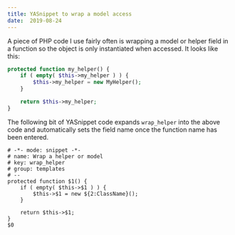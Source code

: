 ```yaml
---
title: YASnippet to wrap a model access
date:  2019-08-24
---
```


A piece of PHP code I use fairly often is wrapping a model or helper field in a
function so the object is only instantiated when accessed. It looks like this:

```php
protected function my_helper() {
	if ( empty( $this->my_helper ) ) {
		$this->my_helper = new MyHelper();
	}

	return $this->my_helper;
}
```

The following bit of YASnippet code expands `wrap_helper` into the above code
and automatically sets the field name once the function name has been entered.

```
# -*- mode: snippet -*-
# name: Wrap a helper or model
# key: wrap_helper
# group: templates
# --
protected function $1() {
	if ( empty( $this->$1 ) ) {
		$this->$1 = new ${2:ClassName}();
	}

	return $this->$1;
}
$0
```
